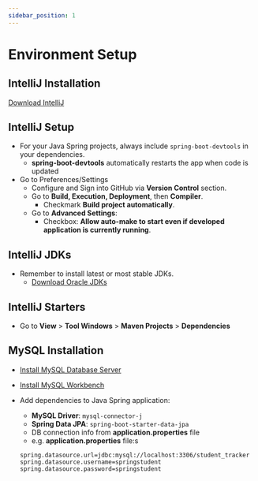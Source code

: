 ```yaml
---
sidebar_position: 1
---
```


# Environment Setup

## IntelliJ Installation

[Download IntelliJ](https://www.jetbrains.com/idea/download/?section=mac)

## IntelliJ Setup

- For your Java Spring projects, always include `spring-boot-devtools` in your dependencies.
  - **spring-boot-devtools** automatically restarts the app when code is updated
- Go to Preferences/Settings
  - Configure and Sign into GitHub via **Version Control** section.
  - Go to **Build, Execution, Deployment**, then **Compiler**.
    - Checkmark **Build project automatically**.
  - Go to **Advanced Settings**:
    - Checkbox: **Allow auto-make to start even if developed application is currently running**.

## IntelliJ JDKs

- Remember to install latest or most stable JDKs.
  - [Download Oracle JDKs](https://www.oracle.com/java/technologies/downloads/#java21)

## IntelliJ Starters

- Go to **View** > **Tool Windows** > **Maven Projects** > **Dependencies**

## MySQL Installation

- [Install MySQL Database Server](https://dev.mysql.com/downloads/mysql/)
- [Install MySQL Workbench](https://dev.mysql.com/downloads/workbench/)

- Add dependencies to Java Spring application:
  - **MySQL Driver**: `mysql-connector-j`
  - **Spring Data JPA**: `spring-boot-starter-data-jpa`
  - DB connection info from **application.properties** file
  - e.g. **application.properties** file:s
  ```
  spring.datasource.url=jdbc:mysql://localhost:3306/student_tracker
  spring.datasource.username=springstudent
  spring.datasource.password=springstudent
  ```
